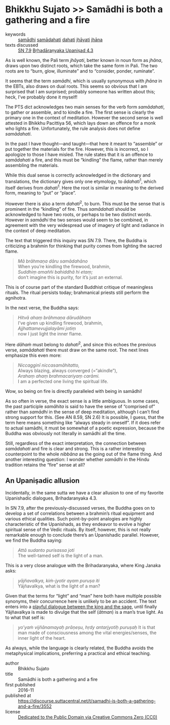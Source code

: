 # Bhikkhu Sujato >> Samādhi is both a gathering and a fire

<dl class='metadata'>
<dt id='keywords'>keywords</dt>
	<dd property='dc:subject'>
		<a  target='_blank' rel='noopener' href='https://suttacentral.net/define/samādhi'>samādhi</a>
		<a  target='_blank' rel='noopener' href='https://suttacentral.net/define/samādahati'>samādahati</a>
		<a  target='_blank' rel='noopener' href='https://suttacentral.net/define/dahati'>dahati</a>
		<a  target='_blank' rel='noopener' href='https://suttacentral.net/define/jhāyati'>jhāyati</a>
		<a  target='_blank' rel='noopener' href='https://suttacentral.net/define/jhāna'>jhāna</a>
	</dd>
<dt id='uid_sutta'>texts discussed</dt>
	<dd property='dc:identifier'>
		<a  target='_blank' rel='noopener' href='https:suttacentral.net/sn7.9'>SN 7.9</a>
		<a  target='_blank' rel='noopener' href='https://www.sacred-texts.com/hin/sbe15/sbe15075.htm'>Bṛhadāraṇyaka Upaniṣad 4.3</a>
	</dd>
</dl>

As is well known, the Pali term *jhāyati*, better known in noun form as *jhāna*, draws upon two distinct roots, which take the same form in Pali. The two roots are to “burn, glow, illuminate” and to “consider, ponder, ruminate”. 

It seems that the term *samādhi*, which is usually synonymous with *jhāna* in the EBTs, also draws on dual roots. This seems so obvious that I am surprised that I am surprised; probably someone has written about this; heck, I’ve probably done it myself!

The PTS dict acknowledges two main senses for the verb form *samādahati*, to gather or assemble, and to kindle a fire. The first sense is clearly the primary one in the context of meditation. However the second sense is well attested in Bhikkhu Pacittiya 56, which lays down an offence for a monk who lights a fire. Unfortunately, the rule analysis does not define *samādahati*. 

In the past I have thought—and taught—that here it meant to “assemble” or put together the materials for the fire. However, this is incorrect, so I apologize to those I have misled. The rule states that it is an offence to *samādahati* a fire, and this must be “kindling” the flame, rather than merely assembling the materials. 

While this dual sense is correctly acknowledged in the dictionary and translations, the dictionary gives only one etymology, to *ādahati*<sup>1</sup>, which itself derives from *dahati*<sup>1</sup>. Here the root is similar in meaning to the derived form, meaning to “put” or “place”. 

However there is also a term *dahati*<sup>2</sup>, to burn. This must be the sense that is prominent in the “kindling” of fire. Thus *samādahati* should be acknowledged to have two roots, or perhaps to be two distinct words. However in *samādhi* the two senses would seem to be combined, in agreement with the very widespread use of imagery of light and radiance in the context of deep meditation.

The text that triggered this inquiry was SN 7.9. There, the Buddha is criticizing a brahmin for thinking that purity comes from lighting the sacred flame. 

>*Mā brāhmaṇa dāru samādahāno*    
>When you’re kindling the firewood, brahmin,    
>*Suddhiṃ amaññi bahiddhā hi etaṃ;*    
>don’t imagine this is purity, for it’s just an external.

This is of course part of the standard Buddhist critique of meaningless rituals. The ritual persists today; brahmanical priests still perform the agnihotra.

In the next verse, the Buddha says:

>*Hitvā ahaṃ brāhmaṇa dārudāhaṃ*  
>I’ve given up kindling firewood, brahmin,  
>*Ajjhattamevujjalayāmi jotiṃ*  
>now I just light the inner flame.

Here *dāhaṁ* must belong to *dahati*<sup>2</sup>, and since this echoes the previous verse, *samādahati* there must draw on the same root. The next lines emphasize this even more:

>*Niccagginī niccasamāhitatto,*  
>Always blazing, always converged (=“akindle”),  
>*Arahaṃ ahaṃ brahmacariyaṃ carāmi.*  
>I am a perfected one living the spiritual life.    

Wow, so being on fire is directly paralleled with being in samādhi! 

As so often in verse, the exact sense is a little ambiguous. In some cases, the past participle *samāhita* is said to have the sense of “comprised of” rather than *samādhi* in the sense of deep meditation, although I can’t find strong support for this. (See AN 8.59, SN 2.6) It is possible, I guess, that the term here means something like “always steady in oneself”. If it does refer to actual samādhi, it must be somewhat of a poetic expression, because the Buddha was obviously not literally in samādhi all the time. 

Still, regardless of the exact interpretation, the connection between *samādahati* and fire is clear and strong. This is a rather interesting counterpoint to the whole *nibbāna* as the going out of the flame thing. And another interesting question: I wonder whether *samādhi* in the Hindu tradition retains the “fire” sense at all?

## An Upaniṣadic allusion

Incidentally, in the same sutta we have a clear allusion to one of my favorite Upanishadic dialogues, Brihadaranyaka 4.3. 

In SN 7.9, after the previously-discussed verses, the Buddha goes on to develop a set of correlations between a brahmin’s ritual equipment and various ethical qualities. Such point-by-point analogies are highly characteristic of the Upanishads, as they endeavor to evolve a higher spiritual sense of the Vedic rituals. By itself, however, this is not really remarkable enough to conclude there’s an Upanishadic parallel. However, we find the Buddha saying:

>*Attā sudanto purisassa joti*    
>The well-tamed self is the light of a man.

This is a very close analogue with the Brihadaranyaka, where King Janaka asks:

>*yājñavalkya, kiṁ-jyotir ayam puruṣa iti*    
>Yājñavalkya, what is the light of a man?

Given that the terms for “light” and “man” here both have multiple possible synonyms, their concurrence here is unlikely to be an accident. The text enters into a [playful dialogue between the king and the sage](https://books.google.com.tw/books?id=Lsp18ZvstrcC&pg=PA111&lpg=PA111&dq=yajnavalkya+fire+self&source=bl&ots=pmz8yxt6pD&sig=3D2OB7i9Y_PgvP-QHUtjJ8NjK3k&hl=en&sa=X&redir_esc=y#v=onepage&q&f=false), until finally Yājñavalkya is made to divulge that the self (*ātman*) is a man’s true light. As to what that self is:

>*yo’yaṁ vijñānamayaḥ prāṇeṣu, hṛdy antarjyotiḥ puruṣaḥ*
>It is that man made of consciousness among the vital energies/senses, the inner light of the heart.

As always, while the language is clearly related, the Buddha avoids the metaphysical implications, preferring a practical and ethical teaching.

<footer>
<dl class='metadata'>
<dt id='author'>author</dt>
	<dd property='dc:creator'>Bhikkhu Sujato</dd>
<dt id='title'>title</dt>
	<dd property='dc:title'>Samādhi is both a gathering and a fire
</dd>
<dt id='first_published_date'>first published</dt>
	<dd property='dc:date'>2016-11</dd>
<dt id='first_published_url'>published at</dt>
<dd property='dc:source'>
		<a  target='_blank' rel='noopener' href='https://discourse.suttacentral.net/t/samadhi-is-both-a-gathering-and-a-fire/3552'>https://discourse.suttacentral.net/t/samadhi-is-both-a-gathering-and-a-fire/3552</a>
</dd>
	<dt id='license'>license</dt>
	<dd property='dc:rights'>
		<a  target='_blank' rel='noopener' href='https://creativecommons.org/publicdomain/zero/1.0/legalcode'>Dedicated to the Public Domain via Creative Commons Zero (CC0)</a>
	</dd>
</dl>
</footer>